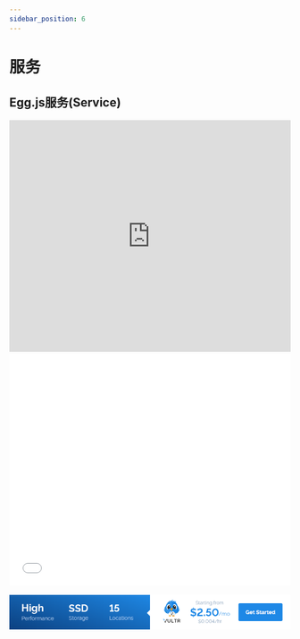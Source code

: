 ```yaml
---
sidebar_position: 6
---
```


# 服务

## Egg.js服务(Service)

<iframe width="100%" height="415" src="https://www.youtube.com/embed/y5Mcu0HEnXc" frameborder="0" allow="accelerometer; autoplay; encrypted-media; gyroscope; picture-in-picture" allowfullscreen></iframe>
<iframe width="100%" height="415" src="//player.bilibili.com/player.html?aid=882814820&bvid=BV17K4y1k7uk&cid=179542812&page=1" scrolling="no" border="0" frameborder="no" framespacing="0" allowfullscreen="true"> </iframe>

<a href="https://www.vultr.com/?ref=8371895-6G">![](./images/banner_1.png)</a>
